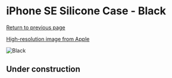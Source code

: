 # iPhone SE Silicone Case - Black

[Return to previous page](/iphone_7)

[High-resolution image from Apple](https://store.storeimages.cdn-apple.com/8756/as-images.apple.com/is/MXYH2?wid=4500&hei=4500&fmt=png)

<div style="width: 512px"><img src="/almost_uncompressed/MXYH2.webp" alt="Black"></div>

## Under construction
